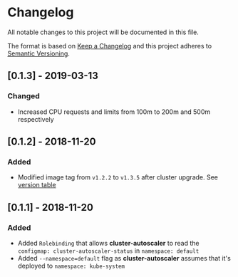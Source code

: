 # Changelog
All notable changes to this project will be documented in this file.

The format is based on [Keep a Changelog](http://keepachangelog.com/en/1.0.0/)
and this project adheres to [Semantic Versioning](http://semver.org/spec/v2.0.0.html).

## [0.1.3] - 2019-03-13
### Changed
- Increased CPU requests and limits from 100m to 200m and 500m respectively  

## [0.1.2] - 2018-11-20
### Added
- Modified image tag from `v1.2.2` to `v1.3.5` after cluster upgrade. See [version table](https://github.com/kubernetes/autoscaler/tree/master/cluster-autoscaler#releases)

## [0.1.1] - 2018-11-20
### Added
- Added `Rolebinding` that allows __cluster-autoscaler__ to read the `configmap: cluster-autoscaler-status` in `namespace: default`
- Added `--namespace=default` flag as __cluster-autoscaler__ assumes that it's deployed to `namespace: kube-system`

